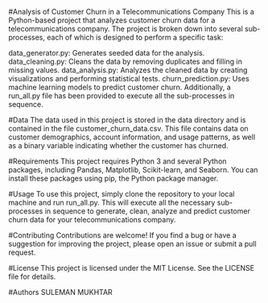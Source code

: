 #Analysis of Customer Churn in a Telecommunications Company
This is a Python-based project that analyzes customer churn data for a telecommunications company. The project is broken down into several sub-processes, each of which is designed to perform a specific task:

data_generator.py: Generates seeded data for the analysis.
data_cleaning.py: Cleans the data by removing duplicates and filling in missing values.
data_analysis.py: Analyzes the cleaned data by creating visualizations and performing statistical tests.
churn_prediction.py: Uses machine learning models to predict customer churn.
Additionally, a run_all.py file has been provided to execute all the sub-processes in sequence.

#Data
The data used in this project is stored in the data directory and is contained in the file customer_churn_data.csv. This file contains data on customer demographics, account information, and usage patterns, as well as a binary variable indicating whether the customer has churned.

#Requirements
This project requires Python 3 and several Python packages, including Pandas, Matplotlib, Scikit-learn, and Seaborn. You can install these packages using pip, the Python package manager.

#Usage
To use this project, simply clone the repository to your local machine and run run_all.py. This will execute all the necessary sub-processes in sequence to generate, clean, analyze and predict customer churn data for your telecommunications company.

#Contributing
Contributions are welcome! If you find a bug or have a suggestion for improving the project, please open an issue or submit a pull request.

#License
This project is licensed under the MIT License. See the LICENSE file for details.

#Authors
SULEMAN MUKHTAR